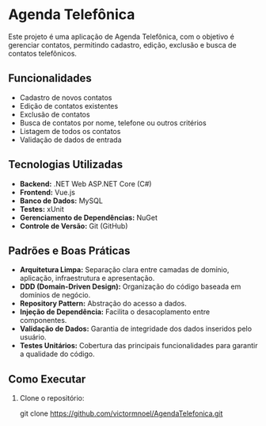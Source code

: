 # Agenda Telefônica

Este projeto é uma aplicação de Agenda Telefônica, com o objetivo é gerenciar contatos, permitindo cadastro, edição, exclusão e busca de contatos telefônicos.

## Funcionalidades

- Cadastro de novos contatos
- Edição de contatos existentes
- Exclusão de contatos
- Busca de contatos por nome, telefone ou outros critérios
- Listagem de todos os contatos
- Validação de dados de entrada

## Tecnologias Utilizadas

- **Backend:** .NET Web ASP.NET Core (C#)
- **Frontend:** Vue.js
- **Banco de Dados:** MySQL
- **Testes:** xUnit
- **Gerenciamento de Dependências:** NuGet
- **Controle de Versão:** Git (GitHub)

## Padrões e Boas Práticas

- **Arquitetura Limpa:** Separação clara entre camadas de domínio, aplicação, infraestrutura e apresentação.
- **DDD (Domain-Driven Design):** Organização do código baseada em domínios de negócio.
- **Repository Pattern:** Abstração do acesso a dados.
- **Injeção de Dependência:** Facilita o desacoplamento entre componentes.
- **Validação de Dados:** Garantia de integridade dos dados inseridos pelo usuário.
- **Testes Unitários:** Cobertura das principais funcionalidades para garantir a qualidade do código.

## Como Executar

1. Clone o repositório:
   
   git clone https://github.com/victormnoel/AgendaTelefonica.git
   

